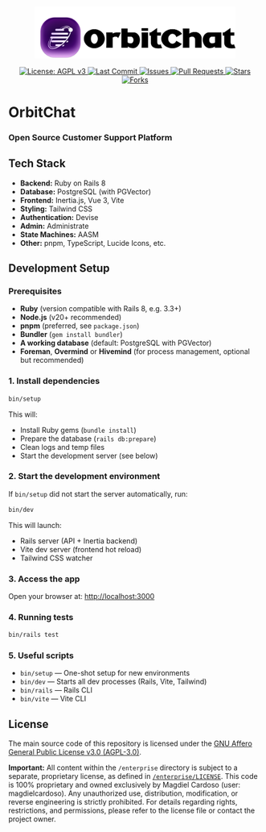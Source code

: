 <p align="center">
  <img src=".github/images/logo_dark.svg" alt="OrbitChat Logo" width="400" />
</p>

<p align="center">
  <a href="https://github.com/magdielcardoso/orbitchat.io/blob/main/LICENSE">
    <img alt="License: AGPL v3" src="https://img.shields.io/github/license/magdielcardoso/orbitchat.io?color=blue">
  </a>
  <a href="https://github.com/magdielcardoso/orbitchat.io/commits/main">
    <img alt="Last Commit" src="https://img.shields.io/github/last-commit/magdielcardoso/orbitchat.io">
  </a>
  <a href="https://github.com/magdielcardoso/orbitchat.io/issues">
    <img alt="Issues" src="https://img.shields.io/github/issues/magdielcardoso/orbitchat.io">
  </a>
  <a href="https://github.com/magdielcardoso/orbitchat.io/pulls">
    <img alt="Pull Requests" src="https://img.shields.io/github/issues-pr/magdielcardoso/orbitchat.io">
  </a>
  <a href="https://github.com/magdielcardoso/orbitchat.io/stargazers">
    <img alt="Stars" src="https://img.shields.io/github/stars/magdielcardoso/orbitchat.io?style=social">
  </a>
  <a href="https://github.com/magdielcardoso/orbitchat.io/network/members">
    <img alt="Forks" src="https://img.shields.io/github/forks/magdielcardoso/orbitchat.io?style=social">
  </a>
</p>

# OrbitChat
### Open Source Customer Support Platform

## Tech Stack

- **Backend:** Ruby on Rails 8
- **Database:** PostgreSQL (with PGVector)
- **Frontend:** Inertia.js, Vue 3, Vite
- **Styling:** Tailwind CSS
- **Authentication:** Devise
- **Admin:** Administrate
- **State Machines:** AASM
- **Other:** pnpm, TypeScript, Lucide Icons, etc.

## Development Setup

### Prerequisites

- **Ruby** (version compatible with Rails 8, e.g. 3.3+)
- **Node.js** (v20+ recommended)
- **pnpm** (preferred, see `package.json`)
- **Bundler** (`gem install bundler`)
- **A working database** (default: PostgreSQL with PGVector)
- **Foreman**, **Overmind** or **Hivemind** (for process management, optional but recommended)

### 1. Install dependencies

```sh
bin/setup
```

This will:
- Install Ruby gems (`bundle install`)
- Prepare the database (`rails db:prepare`)
- Clean logs and temp files
- Start the development server (see below)

### 2. Start the development environment

If `bin/setup` did not start the server automatically, run:

```sh
bin/dev
```

This will launch:
- Rails server (API + Inertia backend)
- Vite dev server (frontend hot reload)
- Tailwind CSS watcher

### 3. Access the app

Open your browser at: [http://localhost:3000](http://localhost:3000)

### 4. Running tests

```sh
bin/rails test
```

### 5. Useful scripts

- `bin/setup` — One-shot setup for new environments
- `bin/dev` — Starts all dev processes (Rails, Vite, Tailwind)
- `bin/rails` — Rails CLI
- `bin/vite` — Vite CLI

## License

The main source code of this repository is licensed under the [GNU Affero General Public License v3.0 (AGPL-3.0)](./LICENSE).

**Important:** All content within the `/enterprise` directory is subject to a separate, proprietary license, as defined in [`/enterprise/LICENSE`](./enterprise/LICENSE). This code is 100% proprietary and owned exclusively by Magdiel Cardoso (user: magdielcardoso). Any unauthorized use, distribution, modification, or reverse engineering is strictly prohibited. For details regarding rights, restrictions, and permissions, please refer to the license file or contact the project owner.
